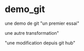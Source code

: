 # demo_git
une demo de git
"un premier essai"

une autre transformation"


"une modification depuis git hub"
